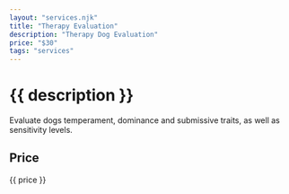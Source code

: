 ```yaml
---
layout: "services.njk"
title: "Therapy Evaluation"
description: "Therapy Dog Evaluation"
price: "$30"
tags: "services"
---
```


# {{ description }}

Evaluate dogs temperament, dominance and submissive traits, as well as sensitivity levels.

## Price

{{ price }}
